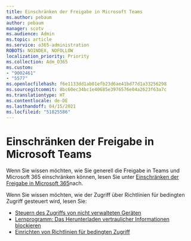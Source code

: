 ```yaml
---
title: Einschränken der Freigabe in Microsoft Teams
ms.author: pebaum
author: pebaum
manager: scotv
ms.audience: Admin
ms.topic: article
ms.service: o365-administration
ROBOTS: NOINDEX, NOFOLLOW
localization_priority: Priority
ms.collection: Adm_O365
ms.custom:
- "9002461"
- "5577"
ms.openlocfilehash: f6e1133dd1ab01efb23d6ae41bd77d1a33256298
ms.sourcegitcommit: 8bc60ec34bc1e40685e3976576e04a2623f63a7c
ms.translationtype: HT
ms.contentlocale: de-DE
ms.lasthandoff: 04/15/2021
ms.locfileid: "51825586"
---
```

# <a name="limit-sharing-in-microsoft-teams"></a>Einschränken der Freigabe in Microsoft Teams

Wenn Sie wissen möchten, wie Sie generell die Freigabe in Teams und Microsoft 365 einschränken können, lesen Sie unter [Einschränken der Freigabe in Microsoft 365](https://docs.microsoft.com/microsoft-365/solutions/microsoft-365-limit-sharing?view=o365-worldwide)nach.

Wenn Sie wissen möchten, wie der Zugriff über Richtlinien für bedingten Zugriff gesteuert wird, lesen Sie:

- [Steuern des Zugriffs von nicht verwalteten Geräten](https://docs.microsoft.com/sharepoint/control-access-from-unmanaged-devices)
- [Lernprogramm: Das Herunterladen vertraulicher Informationen blockieren](https://docs.microsoft.com/cloud-app-security/use-case-proxy-block-session-aad)
- [Einrichten von Richtlinien für bedingten Zugriff](https://docs.microsoft.com/microsoft-365/business/set-up-conditional-access-policies?view=o365-worldwide)

